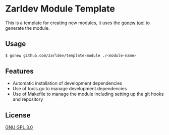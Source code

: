 # Zarldev Module Template

This is a template for creating new modules, it uses the [gonew](https://go.dev/blog/gonew) [tool](https://pkg.go.dev/golang.org/x/tools/cmd/gonew) to generate the module.

## Usage

```bash
$ gonew github.com/zarldev/template-module ./<module-name>
```

## Features

- Automatic installation of development dependencies
- Use of tools.go to manage development dependencies
- Use of Makefile to manage the module including setting up the git hooks and repository

## License

[GNU GPL 3.0](https://www.gnu.org/licenses/gpl-3.0.en.html)